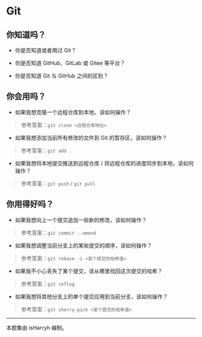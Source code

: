 # Git

## 你知道吗？

- 你是否知道或者用过 Git？

- 你是否知道 GitHub、GitLab 或 Gitee 等平台？

- 你是否知道 Git 与 GitHub 之间的区别？

## 你会用吗？

- 如果我想克隆一个远程仓库到本地，该如何操作？

> 参考答案：`git clone <远程仓库地址>`

- 如果我想添加当前所有修改的文件到 Git 的暂存区，该如何操作？

> 参考答案：`git add .`

- 如果我想将本地提交推送到远程仓库 / 将远程仓库的进度同步到本地，该如何操作？

> 参考答案：`git push` / `git pull`

## 你用得好吗？

- 如果我想向上一个提交追加一些新的修改，该如何操作？

> 参考答案：`git commit --amend`

- 如果我想调整当前分支上的某些提交的顺序，该如何操作？

> 参考答案：`git rebase -i <某个提交的哈希值>`

- 如果我不小心丢失了某个提交，该从哪里找回这次提交的哈希？

> 参考答案：`git reflog`

- 如果我想将其他分支上的单个提交应用到当前分支，该如何操作？

> 参考答案：`git cherry-pick <某个提交的哈希值>`

-----

本题集由 isHarryh 编制。
